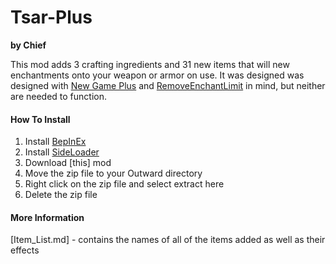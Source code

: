 # Tsar-Plus
**by Chief**

This mod adds 3 crafting ingredients and 31 new items that will new enchantments onto your weapon or armor on use. It was designed was designed with [New Game Plus](https://www.nexusmods.com/outward/mods/181) and [RemoveEnchantLimit](https://www.nexusmods.com/outward/mods/206?tab=description) in mind, but neither are needed to function. 


#### How To Install
1. Install [BepInEx](https://outward.fandom.com/wiki/Installing_Mods#BepInEx_Loader)
2. Install [SideLoader](https://www.nexusmods.com/outward/mods/96)
3. Download [this] mod
4. Move the zip file to your Outward directory
5. Right click on the zip file and select extract here
6. Delete the zip file

#### More Information
[Item_List.md] - contains the names of all of the items added as well as their effects
